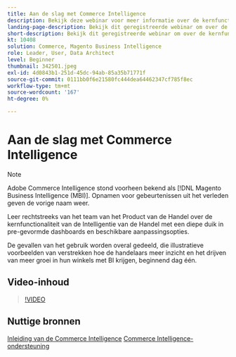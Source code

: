 ```yaml
---
title: Aan de slag met Commerce Intelligence
description: Bekijk deze webinar voor meer informatie over de kernfuncties van de Commerce Intelligence voor je Adobe Commerce of Magento Open Source Store.
landing-page-description: Bekijk dit geregistreerde webinar om over de kernfunctionaliteit van de Intelligentie van de Handel voor uw Adobe Commerce of Magento Open Source opslag te leren.
short-description: Bekijk dit geregistreerde webinar om over de kernfunctionaliteit van de Intelligentie van de Handel voor uw Adobe Commerce of Magento Open Source opslag te leren.
kt: 10408
solution: Commerce, Magento Business Intelligence
role: Leader, User, Data Architect
level: Beginner
thumbnail: 342501.jpeg
exl-id: 4d0843b1-251d-45dc-94ab-85a35b71771f
source-git-commit: 0111bb0f6e21580fc444dea64462347cf785f8ec
workflow-type: tm+mt
source-wordcount: '167'
ht-degree: 0%

---
```


# Aan de slag met Commerce Intelligence

>[!NOTE]
>
>Adobe Commerce Intelligence stond voorheen bekend als [!DNL Magento Business Intelligence (MBI)]. Opnamen voor gebeurtenissen uit het verleden geven de vorige naam weer.

Leer rechtstreeks van het team van het Product van de Handel over de kernfunctionaliteit van de Intelligentie van de Handel met een diepe duik in pre-gevormde dashboards en beschikbare aanpassingsopties.

De gevallen van het gebruik worden overal gedeeld, die illustratieve voorbeelden van verstrekken hoe de handelaars meer inzicht en het drijven van meer groei in hun winkels met BI krijgen, beginnend dag één.

## Video-inhoud

>[!VIDEO](https://video.tv.adobe.com/v/342501?quality=12&learn=on)

## Nuttige bronnen

[Inleiding van de Commerce Intelligence](https://experienceleague.adobe.com/docs/commerce-business-intelligence/mbi/getting-started.html)
[Commerce Intelligence-ondersteuning](https://experienceleague.adobe.com/docs/commerce-knowledge-base/kb/troubleshooting/miscellaneous/mbi-service-policies.html)
